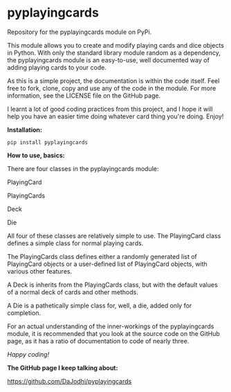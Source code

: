# pyplayingcards
Repository for the pyplayingcards module on PyPi.

This module allows you to create and modify playing cards and dice objects in Python. With only the standard library module random as a dependency, the pyplayingcards module is an easy-to-use, well documented way of adding playing cards to your code.

As this is a simple project, the documentation is within the code itself. Feel free to fork, clone, copy and use any of the code in the module. For more information, see the LICENSE file on the GitHub page.

I learnt a lot of good coding practices from this project, and I hope it will help you have an easier time doing whatever card thing you're doing. Enjoy!

**Installation:**

`pip install pyplayingcards`

**How to use, basics:**

There are four classes in the pyplayingcards module:

PlayingCard

PlayingCards

Deck

Die

All four of these classes are relatively simple to use.
The PlayingCard class defines a simple class for normal playing cards.

The PlayingCards class defines either a randomly generated list of PlayingCard objects or a user-defined list of PlayingCard objects, with various other features.

A Deck is inherits from the PlayingCards class, but with the default values of a normal deck of cards and other methods.

A Die is a pathetically simple class for, well, a die, added only for completion.


For an actual understanding of the inner-workings of the pyplayingcards module, it is recommended that you look at the source code on the GitHub page, as it has a ratio of documentation to code of nearly three.

_Happy coding!_

**The GitHub page I keep talking about:**

https://github.com/DaJodhi/pyplayingcards

